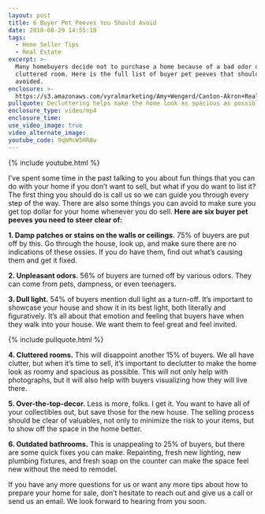 ```yaml
---
layout: post
title: 6 Buyer Pet Peeves You Should Avoid
date: 2018-08-29 14:55:18
tags:
  - Home Seller Tips
  - Real Estate
excerpt: >-
  Many homebuyers decide not to purchase a home because of a bad odor or a
  cluttered room. Here is the full list of buyer pet peeves that should be
  avoided.
enclosure: >-
  https://s3.amazonaws.com/vyralmarketing/Amy+Wengerd/Canton-Akron+Real+Estate+Agent-+6+Buyer+Pet+Peeves+to+Avoid+When+Selling+Your+Home.mp4
pullquote: Decluttering helps make the home look as spacious as possible.
enclosure_type: video/mp4
enclosure_time:
use_video_image: true
video_alternate_image:
youtube_code: 9qbMcW5HR8w
---
```


{% include youtube.html %}

I’ve spent some time in the past talking to you about fun things that you can do with your home if you don’t want to sell, but what if you do want to list it? The first thing you should do is call us so we can guide you through every step of the way. There are also some things you can avoid to make sure you get top dollar for your home whenever you do sell. **Here are six buyer pet peeves you need to steer clear of:**

**1. Damp patches or stains on the walls or ceilings.** 75% of buyers are put off by this. Go through the house, look up, and make sure there are no indications of these ossies. If you do have them, find out what’s causing them and get it fixed.

**2. Unpleasant odors.** 56% of buyers are turned off by various odors. They can come from pets, dampness, or even teenagers.

**3. Dull light.** 54% of buyers mention dull light as a turn-off. It’s important to showcase your house and show it in its best light, both literally and figuratively. It’s all about that emotion and feeling that buyers have when they walk into your house. We want them to feel great and feel invited.

{% include pullquote.html %}

**4. Cluttered rooms.** This will disappoint another 15% of buyers. We all have clutter, but when it’s time to sell, it’s important to declutter to make the home look as roomy and spacious as possible. This will not only help with photographs, but it will also help with buyers visualizing how they will live there.

**5. Over-the-top-decor.** Less is more, folks. I get it. You want to have all of your collectibles out, but save those for the new house. The selling process should be clear of valuables, not only to minimize the risk to your items, but to show off the space in the home better.

**6. Outdated bathrooms.** This is unappealing to 25% of buyers, but there are some quick fixes you can make. Repainting, fresh new lighting, new plumbing fixtures, and fresh soap on the counter can make the space feel new without the need to remodel.

If you have any more questions for us or want any more tips about how to prepare your home for sale, don’t hesitate to reach out and give us a call or send us an email. We look forward to hearing from you soon.

